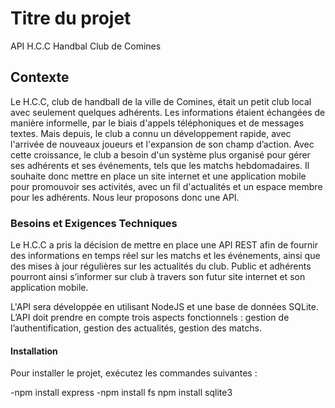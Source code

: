 # Titre du projet

API H.C.C Handbal Club de Comines

## Contexte

Le H.C.C, club de handball de la ville de Comines, était un petit club local avec seulement quelques adhérents. Les informations étaient échangées de manière informelle, par le biais d'appels téléphoniques et de messages textes. Mais depuis, le club a connu un développement rapide, avec l'arrivée de nouveaux joueurs et l'expansion de son champ d’action. Avec cette croissance, le club a besoin d'un système plus organisé pour gérer ses adhérents et ses événements, tels que les matchs hebdomadaires. Il souhaite donc mettre en place un site internet et une application mobile pour promouvoir ses activités, avec un fil d'actualités et un espace membre pour les adhérents.
Nous leur proposons donc une API.

### Besoins et Exigences Techniques

Le H.C.C a pris la décision de mettre en place une API REST afin de fournir des informations en temps réel sur les matchs et les événements, ainsi que des mises à jour régulières sur les actualités du club. Public et adhérents pourront ainsi s’informer sur club à travers son futur site internet et son application mobile.

L'API sera développée en utilisant NodeJS et une base de données SQLite. L’API doit prendre en compte trois aspects fonctionnels : gestion de l’authentification, gestion des actualités, gestion des matchs.

#### Installation

Pour installer le projet, exécutez les commandes suivantes :

-npm install express
-npm install fs
npm install sqlite3
